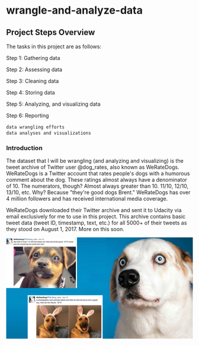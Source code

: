 # wrangle-and-analyze-data

## Project Steps Overview

The tasks in this project are as follows:

Step 1: Gathering data

Step 2: Assessing data

Step 3: Cleaning data

Step 4: Storing data

Step 5: Analyzing, and visualizing data

Step 6: Reporting

    data wrangling efforts
    data analyses and visualizations


### Introduction

The dataset that I will be wrangling (and analyzing and visualizing) is the tweet archive of Twitter user @dog_rates, also known as WeRateDogs. 
WeRateDogs is a Twitter account that rates people's dogs with a humorous comment about the dog. These ratings almost always
have a denominator of 10. The numerators, though? Almost always greater than 10. 11/10, 12/10, 13/10, etc. Why? Because "they're good dogs Brent." 
WeRateDogs has over 4 million followers and has received international media coverage.

WeRateDogs downloaded their Twitter archive and sent it to Udacity via email exclusively for me to use in this project. 
This archive contains basic tweet data (tweet ID, timestamp, text, etc.) for all 5000+ of their tweets as they stood on August 1, 2017. 
More on this soon.

![DOGS-SOCIAL](dog-rates-social.jpg)
